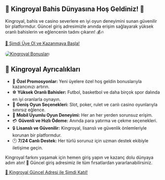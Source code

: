 <section class="kingroyal-welcome">
    <h1>👑 Kingroyal Bahis Dünyasına Hoş Geldiniz! 🎰</h1>
    <p>Kingroyal, bahis ve casino severlere en iyi oyun deneyimini sunan güvenilir bir platformdur. Güncel giriş adresimizle anında erişim sağlayarak yüksek oranlı bahislerin ve eğlencenin tadını çıkarın! 💰🔥</p>
    <a href="https://t.me/+vT5xydT9LLBlMzA0" class="join-button">🚀 Şimdi Üye Ol ve Kazanmaya Başla!</a>
</section><BR>

<a href="https://t.me/+vT5xydT9LLBlMzA0" title="Kingroyal Bonuslarına Hemen Katıl">
    <img src="https://i.ibb.co/5K7Ks6w/zzzz3.gif" alt="Kingroyal Bonusları" style="max-width:100%; height:auto; border-radius:8px;">
</a>
<section class="kingroyal-features">
    <h2>🌟 Kingroyal Ayrıcalıkları</h2>
    <ul>
        <li>🎁 <strong>Özel Promosyonlar:</strong> Yeni üyelere özel hoş geldin bonuslarıyla kazancınızı artırın.</li>
        <li>⚽ <strong>Yüksek Oranlı Bahisler:</strong> Futbol, basketbol ve daha birçok spor dalında en iyi oranlarla oynayın.</li>
        <li>🎲 <strong>Geniş Oyun Seçenekleri:</strong> Slot, poker, rulet ve canlı casino oyunlarıyla sınırsız eğlence.</li>
        <li>📱 <strong>Mobil Uyumlu Oyun Deneyimi:</strong> Her an her yerden sorunsuz erişim.</li>
        <li>💳 <strong>Güvenli ve Hızlı Ödeme:</strong> Anında para yatırma ve çekme seçenekleri.</li>
        <li>🔒 <strong>Lisanslı ve Güvenilir:</strong> Kingroyal, lisanslı ve güvenlik önlemleriyle korunan bir platformdur.</li>
        <li>🕛 <strong>7/24 Canlı Destek:</strong> Her türlü sorunuz için uzman destek ekibiyle iletişime geçin.</li>
    </ul>
</section>

<section class="kingroyal-cta">
    <p>Kingroyal farkını yaşamak için hemen giriş yapın ve kazanç dolu dünyaya adım atın! 🚀 Güncel giriş adresimiz ile tüm fırsatlardan yararlanabilirsiniz.</p>
    <a href="https://t.me/+vT5xydT9LLBlMzA0" class="join-button">🔗 Kingroyal Güncel Adresi ile Şimdi Katıl!</a>
</section>
